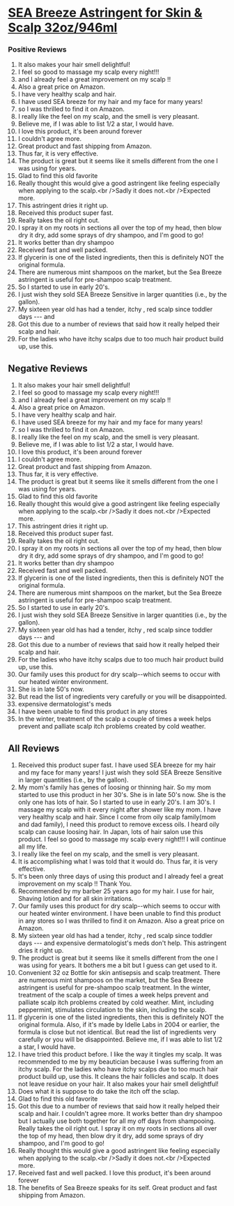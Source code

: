 # [SEA Breeze Astringent for Skin &amp; Scalp 32oz/946ml](https://products.checkmycream.com/products/SEA-Breeze-Astringent-for-Skin-and-Scalp-32oz946ml.html)

### Positive Reviews

<ol>
      <li>It also makes your hair smell delightful!</li>
      <li>I feel so good to massage my scalp every night!!!</li>
      <li>and I already feel a great improvement on my scalp !!</li>
      <li>Also a great price on Amazon.</li>
      <li>I have very healthy scalp and hair.</li>
      <li>I have used SEA breeze for my hair and my face for many years!  </li>
      <li>so I was thrilled to find it on Amazon.  </li>
      <li>I really like the feel on my scalp, and the smell is very pleasant.</li>
      <li>Believe me, if I was able to list 1/2 a star, I would have.</li>
      <li>I love this product, it&#x27;s been around forever</li>
      <li>I couldn&#x27;t agree more.</li>
      <li>Great product and fast shipping from Amazon.</li>
      <li>Thus far, it is very effective.</li>
      <li>The product is great but it seems like it smells different from the one I was using for years.</li>
      <li>Glad to find this old favorite</li>
      <li>Really thought this would give a good astringent like feeling especially when applying to the scalp.&lt;br /&gt;Sadly it does not.&lt;br /&gt;Expected more.</li>
      <li>This astringent dries it right up.</li>
      <li>Received this product super fast.</li>
      <li>Really takes the oil right out.</li>
      <li>I spray it on my roots in sections all over the top of my head, then blow dry it dry, add some sprays of dry shampoo, and I&#x27;m good to go!</li>
      <li>It works better than dry shampoo</li>
      <li>Received fast and well packed.  </li>
      <li>If glycerin is one of the listed ingredients, then this is definitely NOT the original formula.  </li>
      <li>There are numerous mint shampoos on the market, but the Sea Breeze astringent is useful for pre-shampoo scalp treatment.  </li>
      <li>So I started to use in early 20&#x27;s.</li>
      <li>I just wish they sold SEA Breeze Sensitive in larger quantities (i.e., by the gallon).</li>
      <li>My sixteen year old has had a tender, itchy , red scalp since toddler days --- and  </li>
      <li>Got this due to a number of reviews that said how it really helped their scalp and hair.</li>
      <li>For the ladies who have itchy scalps due to too much hair product build up, use this.</li>
</ol>


<h2>Negative Reviews</h2>
<ol>
<li> It also makes your hair smell delightful!</li>
<li> I feel so good to massage my scalp every night!!!</li>
<li> and I already feel a great improvement on my scalp !!</li>
<li> Also a great price on Amazon.</li>
<li> I have very healthy scalp and hair.</li>
<li> I have used SEA breeze for my hair and my face for many years!  </li>
<li> so I was thrilled to find it on Amazon.  </li>
<li> I really like the feel on my scalp, and the smell is very pleasant.</li>
<li> Believe me, if I was able to list 1/2 a star, I would have.</li>
<li> I love this product, it&#x27;s been around forever</li>
<li> I couldn&#x27;t agree more.</li>
<li> Great product and fast shipping from Amazon.</li>
<li> Thus far, it is very effective.</li>
<li> The product is great but it seems like it smells different from the one I was using for years.</li>
<li> Glad to find this old favorite</li>
<li> Really thought this would give a good astringent like feeling especially when applying to the scalp.&lt;br /&gt;Sadly it does not.&lt;br /&gt;Expected more.</li>
<li> This astringent dries it right up.</li>
<li> Received this product super fast.</li>
<li> Really takes the oil right out.</li>
<li> I spray it on my roots in sections all over the top of my head, then blow dry it dry, add some sprays of dry shampoo, and I&#x27;m good to go!</li>
<li> It works better than dry shampoo</li>
<li> Received fast and well packed.  </li>
<li> If glycerin is one of the listed ingredients, then this is definitely NOT the original formula.  </li>
<li> There are numerous mint shampoos on the market, but the Sea Breeze astringent is useful for pre-shampoo scalp treatment.  </li>
<li> So I started to use in early 20&#x27;s.</li>
<li> I just wish they sold SEA Breeze Sensitive in larger quantities (i.e., by the gallon).</li>
<li> My sixteen year old has had a tender, itchy , red scalp since toddler days --- and  </li>
<li> Got this due to a number of reviews that said how it really helped their scalp and hair.</li>
<li> For the ladies who have itchy scalps due to too much hair product build up, use this.</li>
<li> Our family uses this product for dry scalp--which seems to occur with our heated winter environment.  </li>
<li> She is in late 50&#x27;s now.</li>
<li> But read the list of ingredients very carefully or you will be disappointed.  </li>
<li> expensive dermatologist&#x27;s meds  </li>
<li> I have been unable to find this product in any stores</li>
<li> In the winter, treatment of the scalp a couple of times a week helps prevent and palliate scalp itch problems created by cold weather.  </li>
</ol>

<h2>All Reviews</h2>

<ol>
    <li> Received this product super fast. I have used SEA breeze for my hair and my face for many years!  I just wish they sold SEA Breeze Sensitive in larger quantities (i.e., by the gallon).</li>
    <li> My mom&#x27;s family has genes of loosing or thinning hair. So my mom started to use this product in her 30&#x27;s. She is in late 50&#x27;s now. She is the only one has lots of hair. So I started to use in early 20&#x27;s. I am 30&#x27;s. I massage my scalp with it every night after shower like my mom. I have very healthy scalp and hair. Since I come from oily scalp family(mom and dad family), I need this product to remove excess oils. I heard oily scalp can cause loosing hair.   In Japan, lots of hair salon use this product. I feel so good to massage my scalp every night!!! I will continue all my life.</li>
    <li> I really like the feel on my scalp, and the smell is very pleasant.</li>
    <li> It is accomplishing what I was told that it would do. Thus far, it is very effective.</li>
    <li> It&#x27;s been only three days of using this product and I already feel a great improvement on my scalp !! Thank You.</li>
    <li> Recommended by my barber 25 years ago for my hair.  I use for hair, Shaving lotion and for all skin irritations.</li>
    <li> Our family uses this product for dry scalp--which seems to occur with our heated winter environment.  I have been unable to find this product in any stores so I was thrilled to find it on Amazon.  Also a great price on Amazon.</li>
    <li> My sixteen year old has had a tender, itchy , red scalp since toddler days --- and  expensive dermatologist&#x27;s meds  don&#x27;t help.  This astringent dries it right up.</li>
    <li> The product is great but it seems like it smells different from the one I was using for years. It bothers me a bit but I guess can get used to it.</li>
    <li> Convenient 32 oz Bottle for skin antisepsis and scalp treatment.  There are numerous mint shampoos on the market, but the Sea Breeze astringent is useful for pre-shampoo scalp treatment.  In the winter, treatment of the scalp a couple of times a week helps prevent and palliate scalp itch problems created by cold weather.  Mint, including peppermint, stimulates circulation to the skin, including the scalp.</li>
    <li> If glycerin is one of the listed ingredients, then this is definitely NOT the original formula.  Also, if it&#x27;s made by Idelle Labs in 2004 or earlier, the formula is close but not identical.  But read the list of ingredients very carefully or you will be disappointed.  Believe me, if I was able to list 1/2 a star, I would have.</li>
    <li> I have tried this product before. I like the way it tingles my scalp. It was recommended to me by my beautician because I was suffering from an itchy scalp. For the ladies who have itchy scalps due to too much hair product build up, use this. It cleans the hair follicles and scalp. It does not leave residue on your hair. It also makes your hair smell delightful!</li>
    <li> Does what it is suppose to do take the itch off the sclap.</li>
    <li> Glad to find this old favorite</li>
    <li> Got this due to a number of reviews that said how it really helped their scalp and hair. I couldn&#x27;t agree more. It works better than dry shampoo but I actually use both together for all my off days from shampooing. Really takes the oil right out. I spray it on my roots in sections all over the top of my head, then blow dry it dry, add some sprays of dry shampoo, and I&#x27;m good to go!</li>
    <li> Really thought this would give a good astringent like feeling especially when applying to the scalp.&lt;br /&gt;Sadly it does not.&lt;br /&gt;Expected more.</li>
    <li> Received fast and well packed.  I love this product, it&#x27;s been around forever</li>
    <li> The benefits of Sea Breeze speaks for its self. Great product and fast shipping from Amazon.</li>
</ol>




